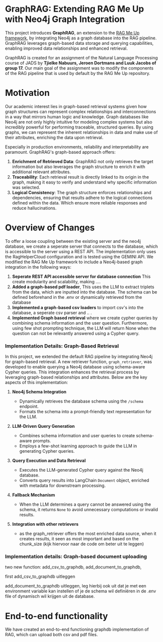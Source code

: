 # GraphRAG: Extending RAG Me Up with Neo4j Graph Integration

This project introduces **GraphRAG**, an extension to the [RAG Me Up framework](https://github.com/AI-Commandos/RAGMeUp), by integrating Neo4j as a graph database into the RAG pipeline. GraphRAG leverages graph-based data storage and querying capabilities, enabling improved data relationships and enhanced retrieval.

GraphRAG is created for an assignment of the Natural Language Processing course of JADS by **Tjielke Nabuurs, Jeroen Dortmans and Luuk Jacobs of group 17.** Our main goal of the assignment was to modify the components of the RAG pipeline that is used by default by the RAG Me Up repository.

# Motivation

Our academic interest lies in graph-based retrieval systems given how graph structures can represent complex relationships and interconnections in a way that mirrors human logic and knowledge. Graph databases like Neo4j are not only highly intuitive for modeling complex systems but also incredibly powerful for performing traceable, structured queries. By using graphs, we can represent the inherent relationships in data and make use of their attributes, enriching the data upon retrieval.

Especially in production environments, reliability and interpretability are paramount. GraphRAG's graph-based approach offers:

1. **Enrichment of Retrieved Data**: GraphRAG not only retrieves the target information but also leverages the graph structure to enrich it with additional relevant attributes.
2. **Traceability**: Each retrieval result is directly linked to its origin in the graph, making it easy to verify and understand why specific information was selected.
3. **Logical Consistency**: The graph structure enforces relationships and dependencies, ensuring that results adhere to the logical connections defined within the data. Which ensure more reliable responses and reduce hallucinations.

# Overview of Changes

To offer a loose coupling between the existing server and the neo4j database, we create a seperate server that connects to the database, which is accessible to the server using a REST API. The implementation only uses the RagHelperCloud configuration and is tested using the GEMINI API. 
We modified the RAG Me Up framework to include a Neo4j-based graph integration in the following ways:

1. **Seperate REST API accessible server for database connection** This create modularity and scalability, making ....
2. **Added a graph-based pdf loader**, This uses the LLM to extract triplets from the data, which are inputted into the database. The schema can be defined beforehand in the .env or dynamically retrieved from the database
3. **Implemented a graph-based csv loaders** to import csv's into the database, a seperate csv parser and .. . 
4. **Implemented Graph based retrieval** where we create cypher queries by combining schema information and the user question. Furthermore, using few shot prompting technique, the LLM will return None when the question can not be relevantly answered using a Cypher query.

### Implementation Details: Graph-Based Retrieval

In this project, we extended the default RAG pipeline by integrating Neo4j for graph-based retrieval. A new retriever function, `graph_retriever`, was developed to enable querying a Neo4j database using schema-aware Cypher queries. This integration enhances the retrieval process by leveraging graph-based relationships and attributes. Below are the key aspects of this implementation:

1. **Neo4j Schema Integration**  
   - Dynamically retrieves the database schema using the `/schema` endpoint.
   - Formats the schema into a prompt-friendly text representation for the LLM.

2. **LLM-Driven Query Generation**  
   - Combines schema information and user queries to create schema-aware prompts.
   - Employs a few-shot learning approach to guide the LLM in generating Cypher queries.

3. **Query Execution and Data Retrieval**  
   - Executes the LLM-generated Cypher query against the Neo4j database.
   - Converts query results into LangChain `Document` object, enriched with metadata for downstream processing.

4. **Fallback Mechanism**  
   - When the LLM determines a query cannot be answered using the schema, it returns `None` to avoid unnecessary computations or invalid results.

5. **Integration with other retrievers**
   - as the graph_retriever offers the most enriched data source, when it creates results, it seen as most important and based on the chunk_size (kijk hiervoor naar de code om beter uit te leggen) 

### Implementation details: Graph-based document uploading

two new function: add_csv_to_graphdb, add_document_to_graphdb, 

first add_csv_to_graphdb uitleggen

add_document_to_graphdb uitleggen, leg hierbij ook uit dat je met een environment variable kan instellen of je de schema wil definiëren in de .env file of dynamisch wil krijgen uit de database. 



# End-to-end functionality

We have created an end-to-end functioning graphdb implementation of RAG, which can upload both csv and pdf files. 


